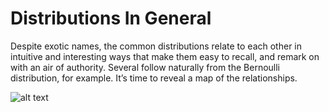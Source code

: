 # Distributions In General
Despite exotic names, the common distributions relate to each other in intuitive and interesting ways that make them easy to recall, and remark on with an air of authority. Several follow naturally from the Bernoulli distribution, for example. It’s time to reveal a map of the relationships.

![alt text]( )

